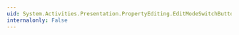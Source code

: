 ```yaml
---
uid: System.Activities.Presentation.PropertyEditing.EditModeSwitchButton.#ctor
internalonly: False
---
```

